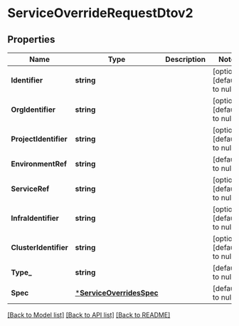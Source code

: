 # ServiceOverrideRequestDtov2

## Properties
Name | Type | Description | Notes
------------ | ------------- | ------------- | -------------
**Identifier** | **string** |  | [optional] [default to null]
**OrgIdentifier** | **string** |  | [optional] [default to null]
**ProjectIdentifier** | **string** |  | [optional] [default to null]
**EnvironmentRef** | **string** |  | [default to null]
**ServiceRef** | **string** |  | [optional] [default to null]
**InfraIdentifier** | **string** |  | [optional] [default to null]
**ClusterIdentifier** | **string** |  | [optional] [default to null]
**Type_** | **string** |  | [default to null]
**Spec** | [***ServiceOverridesSpec**](ServiceOverridesSpec.md) |  | [default to null]

[[Back to Model list]](../README.md#documentation-for-models) [[Back to API 
list]](../README.md#documentation-for-api-endpoints) [[Back to README]](../README.md)


